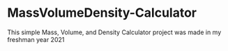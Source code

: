 # MassVolumeDensity-Calculator
This simple Mass, Volume, and Density Calculator project was made in my freshman year 2021
